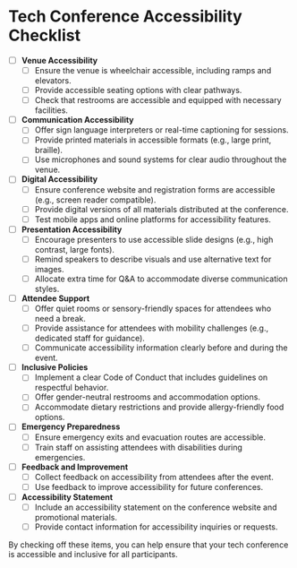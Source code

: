 # Tech Conference Accessibility Checklist

- [ ] **Venue Accessibility**
  - [ ] Ensure the venue is wheelchair accessible, including ramps and elevators.
  - [ ] Provide accessible seating options with clear pathways.
  - [ ] Check that restrooms are accessible and equipped with necessary facilities.

- [ ] **Communication Accessibility**
  - [ ] Offer sign language interpreters or real-time captioning for sessions.
  - [ ] Provide printed materials in accessible formats (e.g., large print, braille).
  - [ ] Use microphones and sound systems for clear audio throughout the venue.

- [ ] **Digital Accessibility**
  - [ ] Ensure conference website and registration forms are accessible (e.g., screen reader compatible).
  - [ ] Provide digital versions of all materials distributed at the conference.
  - [ ] Test mobile apps and online platforms for accessibility features.

- [ ] **Presentation Accessibility**
  - [ ] Encourage presenters to use accessible slide designs (e.g., high contrast, large fonts).
  - [ ] Remind speakers to describe visuals and use alternative text for images.
  - [ ] Allocate extra time for Q&A to accommodate diverse communication styles.

- [ ] **Attendee Support**
  - [ ] Offer quiet rooms or sensory-friendly spaces for attendees who need a break.
  - [ ] Provide assistance for attendees with mobility challenges (e.g., dedicated staff for guidance).
  - [ ] Communicate accessibility information clearly before and during the event.

- [ ] **Inclusive Policies**
  - [ ] Implement a clear Code of Conduct that includes guidelines on respectful behavior.
  - [ ] Offer gender-neutral restrooms and accommodation options.
  - [ ] Accommodate dietary restrictions and provide allergy-friendly food options.

- [ ] **Emergency Preparedness**
  - [ ] Ensure emergency exits and evacuation routes are accessible.
  - [ ] Train staff on assisting attendees with disabilities during emergencies.

- [ ] **Feedback and Improvement**
  - [ ] Collect feedback on accessibility from attendees after the event.
  - [ ] Use feedback to improve accessibility for future conferences.

- [ ] **Accessibility Statement**
  - [ ] Include an accessibility statement on the conference website and promotional materials.
  - [ ] Provide contact information for accessibility inquiries or requests.

By checking off these items, you can help ensure that your tech conference is accessible and inclusive for all participants.

